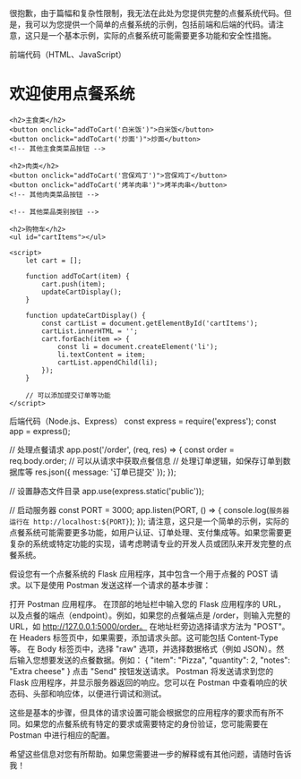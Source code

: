 很抱歉，由于篇幅和复杂性限制，我无法在此处为您提供完整的点餐系统代码。但是，我可以为您提供一个简单的点餐系统的示例，包括前端和后端的代码。请注意，这只是一个基本示例，实际的点餐系统可能需要更多功能和安全性措施。

前端代码（HTML、JavaScript）
<!DOCTYPE html>
<html lang="en">
<head>
    <meta charset="UTF-8">
    <meta http-equiv="X-UA-Compatible" content="IE=edge">
    <meta name="viewport" content="width=device-width, initial-scale=1.0">
    <title>点餐系统</title>
</head>
<body>
    <h1>欢迎使用点餐系统</h1>
    
    <h2>主食类</h2>
    <button onclick="addToCart('白米饭')">白米饭</button>
    <button onclick="addToCart('炒面')">炒面</button>
    <!-- 其他主食类菜品按钮 -->

    <h2>肉类</h2>
    <button onclick="addToCart('宫保鸡丁')">宫保鸡丁</button>
    <button onclick="addToCart('烤羊肉串')">烤羊肉串</button>
    <!-- 其他肉类菜品按钮 -->

    <!-- 其他菜品类别按钮 -->

    <h2>购物车</h2>
    <ul id="cartItems"></ul>

    <script>
        let cart = [];

        function addToCart(item) {
            cart.push(item);
            updateCartDisplay();
        }

        function updateCartDisplay() {
            const cartList = document.getElementById('cartItems');
            cartList.innerHTML = '';
            cart.forEach(item => {
                const li = document.createElement('li');
                li.textContent = item;
                cartList.appendChild(li);
            });
        }

        // 可以添加提交订单等功能
    </script>
</body>
</html>
后端代码（Node.js、Express）
const express = require('express');
const app = express();

// 处理点餐请求
app.post('/order', (req, res) => {
    const order = req.body.order; // 可以从请求中获取点餐信息
    // 处理订单逻辑，如保存订单到数据库等
    res.json({ message: '订单已提交' });
});

// 设置静态文件目录
app.use(express.static('public'));

// 启动服务器
const PORT = 3000;
app.listen(PORT, () => {
    console.log(`服务器运行在 http://localhost:${PORT}`);
});
请注意，这只是一个简单的示例，实际的点餐系统可能需要更多功能，如用户认证、订单处理、支付集成等。如果您需要更复杂的系统或特定功能的实现，请考虑聘请专业的开发人员或团队来开发完整的点餐系统。


假设您有一个点餐系统的 Flask 应用程序，其中包含一个用于点餐的 POST 请求。以下是使用 Postman 发送这样一个请求的基本步骤：

打开 Postman 应用程序。
在顶部的地址栏中输入您的 Flask 应用程序的 URL，以及点餐的端点（endpoint）。例如，如果您的点餐端点是 /order，则输入完整的 URL，如 http://127.0.0.1:5000/order。
在地址栏旁边选择请求方法为 "POST"。
在 Headers 标签页中，如果需要，添加请求头部。这可能包括 Content-Type 等。
在 Body 标签页中，选择 "raw" 选项，并选择数据格式（例如 JSON）。然后输入您想要发送的点餐数据。例如：
{
    "item": "Pizza",
    "quantity": 2,
    "notes": "Extra cheese"
}
点击 "Send" 按钮发送请求。
Postman 将发送请求到您的 Flask 应用程序，并显示服务器返回的响应。您可以在 Postman 中查看响应的状态码、头部和响应体，以便进行调试和测试。

这些是基本的步骤，但具体的请求设置可能会根据您的应用程序的要求而有所不同。如果您的点餐系统有特定的要求或需要特定的身份验证，您可能需要在 Postman 中进行相应的配置。

希望这些信息对您有所帮助。如果您需要进一步的解释或有其他问题，请随时告诉我！